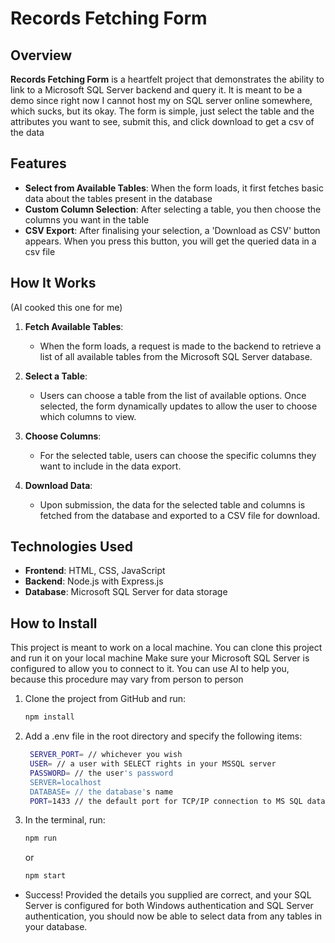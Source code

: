 # Records Fetching Form

## Overview

**Records Fetching Form** is a heartfelt project that demonstrates the ability to link to a Microsoft SQL Server backend and query it. It is meant to be a demo since right now I cannot host my on SQL server online somewhere, which sucks, but its okay. The form is simple, just select the table and the attributes you want to see, submit this, and click download to get a csv of the data

## Features

- **Select from Available Tables**: When the form loads, it first fetches basic data about the tables present in the database
- **Custom Column Selection**: After selecting a table, you then choose the columns you want in the table
- **CSV Export**: After finalising your selection, a 'Download as CSV' button appears. When you press this button, you will get the queried data in a csv file

## How It Works
(AI cooked this one for me)
1. **Fetch Available Tables**:
   - When the form loads, a request is made to the backend to retrieve a list of all available tables from the Microsoft SQL Server database.

2. **Select a Table**:
   - Users can choose a table from the list of available options. Once selected, the form dynamically updates to allow the user to choose which columns to view.

3. **Choose Columns**:
   - For the selected table, users can choose the specific columns they want to include in the data export.

4. **Download Data**:
   - Upon submission, the data for the selected table and columns is fetched from the database and exported to a CSV file for download.

## Technologies Used

- **Frontend**: HTML, CSS, JavaScript 
- **Backend**: Node.js with Express.js 
- **Database**: Microsoft SQL Server for data storage


## How to Install
This project is meant to work on a local machine. You can clone this project and run it on your local machine
Make sure your Microsoft SQL Server is configured to allow you to connect to it. You can use AI to help you, because this procedure may vary from person to person


1. Clone the project from GitHub and run:

   ```bash
   npm install

2. Add a .env file in the root directory and specify the following items:
   ```bash
    SERVER_PORT= // whichever you wish
    USER= // a user with SELECT rights in your MSSQL server
    PASSWORD= // the user's password
    SERVER=localhost
    DATABASE= // the database's name
    PORT=1433 // the default port for TCP/IP connection to MS SQL database

4. In the terminal, run:
    ```bash
   npm run 
   ```

   or

   ```bash
   npm start
   ```
- Success! Provided the details you supplied are correct, and your SQL Server is configured for both Windows authentication and SQL Server authentication, you should now be able to select data from any tables in your database.





